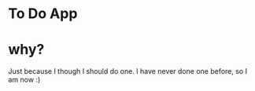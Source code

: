 # To Do App

# why?
Just because I though I should do one.
I have never done one before, so I am now :)